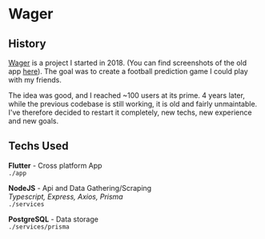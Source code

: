 # Wager

## History

[Wager](https://wager.ga/) is a project I started in 2018. (You can find screenshots of the old app [here](https://begue.cc/)). The goal was to create a football prediction game I could play with my friends.

The idea was good, and I reached ~100 users at its prime. 4 years later, while the previous codebase is still working, it is old and fairly unmaintable.
I've therefore decided to restart it completely, new techs, new experience and new goals.

## Techs Used

**Flutter** - Cross platform App\
`./app`

**NodeJS** - Api and Data Gathering/Scraping\
_Typescript, Express, Axios, Prisma_\
`./services`

**PostgreSQL** - Data storage\
`./services/prisma`

